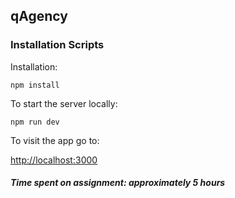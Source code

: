 ## qAgency


### Installation Scripts

Installation:

`npm install`  

To start the server locally:

`npm run dev`  

To visit the app go to:

[http://localhost:3000](http://localhost:3000/)  

##### Time spent on assignment: approximately 5 hours
